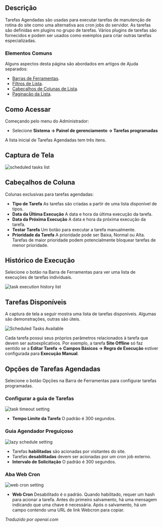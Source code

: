 <!-- Filename: Help5.x:Scheduled_Tasks / Display title: Tarefas Agendadas -->

## Descrição

Tarefas Agendadas são usadas para executar tarefas de manutenção de rotina do site como uma alternativa aos cron jobs do servidor. As tarefas são definidas em plugins no grupo de tarefas. Vários plugins de tarefas são fornecidos e podem ser usados como exemplos para criar outras tarefas especializadas.

### Elementos Comuns

Alguns aspectos desta página são abordados em artigos de Ajuda separados:

* [Barras de Ferramentas](jdocmanual?article=help/common-elements/toolbars).
* [Filtros de Lista](jdocmanual?article=help/common-elements/list-filters).
* [Cabeçalhos de Colunas de Lista](jdocmanual?article=help/common-elements/list-column-headers).
* [Paginação da Lista](jdocmanual?article=help/common-elements/list-pagination).

## Como Acessar

Começando pelo menu do Administrador:

- Selecione **Sistema → Painel de gerenciamento → Tarefas programadas**

A lista inicial de Tarefas Agendadas tem três itens.

## Captura de Tela

![scheduled tasks list](../../../pt/images/maintenance/scheduled-tasks-list.png)

## Cabeçalhos de Coluna

Colunas exclusivas para tarefas agendadas:

- **Tipo de Tarefa** As tarefas são criadas a partir de uma lista disponível de tipos.
- **Data da Última Execução** A data e hora da última execução da tarefa.
- **Data da Próxima Execução** A data e hora da próxima execução da tarefa.
- **Testar Tarefa** Um botão para executar a tarefa manualmente.
- **Prioridade da Tarefa** A prioridade pode ser Baixa, Normal ou Alta. Tarefas de maior prioridade podem potencialmente bloquear tarefas de menor prioridade.

## Histórico de Execução

Selecione o botão na Barra de Ferramentas para ver uma lista de execuções de tarefas individuais.

![task execution history list](../../../pt/images/maintenance/scheduled-tasks-logs.png)

## Tarefas Disponíveis

A captura de tela a seguir mostra uma lista de tarefas disponíveis. Algumas são demonstrações, outras são úteis.

![Scheduled Tasks Available](../../../pt/images/maintenance/scheduled-tasks-types.png)

Cada tarefa possui seus próprios parâmetros relacionados à tarefa que devem ser autoexplicativos. Por exemplo, a tarefa **Site Offline** só faz sentido se a **Editar Tarefa → Campos Básicos → Regra de Execução** estiver configurada para **Execução Manual**.

## Opções de Tarefas Agendadas

Selecione o botão Opções na Barra de Ferramentas para configurar tarefas programadas.

### Configurar a guia de Tarefas

![task timeout setting](../../../pt/images/maintenance/scheduled-tasks-options-configure-tasks.png)

- **Tempo Limite da Tarefa** O padrão é 300 segundos.

### Guia Agendador Preguiçoso

![lazy schedule setting](../../../pt/images/maintenance/scheduled-tasks-options-lazy-scheduler.png)

- Tarefas **habilitadas** são acionadas por visitantes do site.
- Tarefas **desabilitadas** devem ser acionadas por um cron job externo.
- **Intervalo de Solicitação** O padrão é 300 segundos.

### Aba Web Cron

![web cron setting](../../../pt/images/maintenance/scheduled-tasks-options-lazy-scheduler.png)

- **Web Cron** Desabilitado é o padrão. Quando habilitado, requer um hash para acionar a tarefa. Antes do primeiro salvamento, há uma mensagem indicando que uma chave é necessária. Após o salvamento, há um campo contendo uma URL de link Webcron para copiar.

*Traduzido por openai.com*

